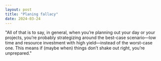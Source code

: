 ```yaml
---
layout: post
title: "Planing fallacy"
date: 2024-03-24
---
```


"All of that is to say, in general, when you’re planning out your day or your projects, you’re probably strategizing around the best-case scenario—low time and resource investment with high yield—instead of the worst-case one. This means if (maybe when) things don’t shake out right, you’re unprepared."
